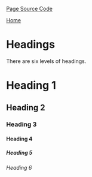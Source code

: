 [Page Source Code](https://github.com/CSC109/MarkdownWebsite/blob/master/headings.md)

[Home](./index.md)

# Headings

There are six levels of headings.

# Heading 1

## Heading 2

### Heading 3

#### Heading 4

##### Heading 5

###### Heading 6